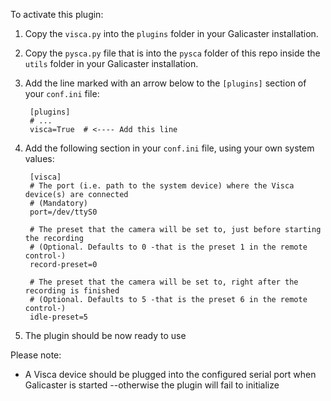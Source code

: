 To activate this plugin:

1. Copy the `visca.py` into the `plugins` folder in your Galicaster installation.
2. Copy the `pysca.py` file that is into the `pysca` folder of this repo inside the `utils` folder in your Galicaster installation.
3. Add the line marked with an arrow below to the `[plugins]` section of your `conf.ini` file:
        
        [plugins]
        # ...
        visca=True  # <---- Add this line

4. Add the following section in your `conf.ini` file, using your own system values:

        [visca]
        # The port (i.e. path to the system device) where the Visca device(s) are connected
        # (Mandatory)
        port=/dev/ttyS0
        
        # The preset that the camera will be set to, just before starting the recording
        # (Optional. Defaults to 0 -that is the preset 1 in the remote control-)
        record-preset=0
        
        # The preset that the camera will be set to, right after the recording is finished
        # (Optional. Defaults to 5 -that is the preset 6 in the remote control-)
        idle-preset=5

5. The plugin should be now ready to use


Please note:

* A Visca device should be plugged into the configured serial port when Galicaster is started --otherwise the plugin will fail to initialize
